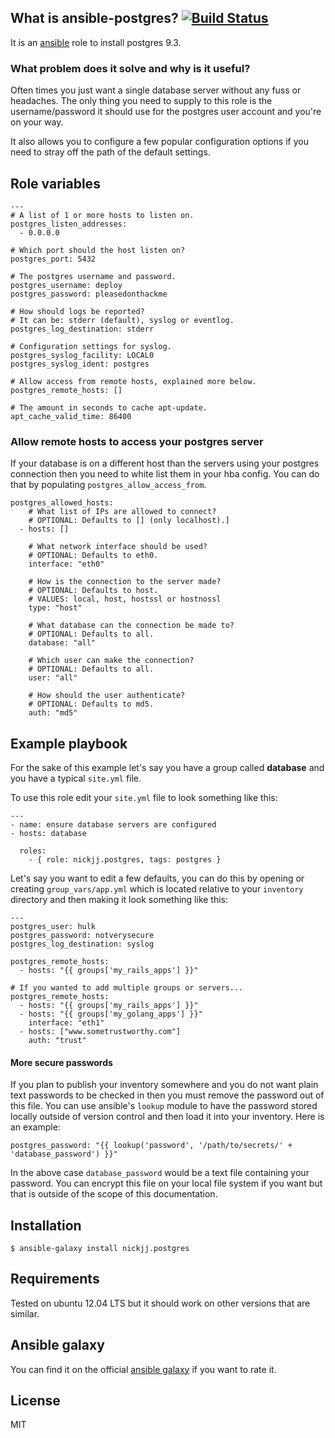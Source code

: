 ## What is ansible-postgres? [![Build Status](https://secure.travis-ci.org/nickjj/ansible-postgres.png)](http://travis-ci.org/nickjj/ansible-postgres)

It is an [ansible](http://www.ansible.com/home) role to install postgres 9.3.

### What problem does it solve and why is it useful?

Often times you just want a single database server without any fuss or headaches. The only thing you need to supply to this role is the username/password it should use for the postgres user account and you're on your way.

It also allows you to configure a few popular configuration options if you need to stray off the path of the default settings.

## Role variables

```
---
# A list of 1 or more hosts to listen on.
postgres_listen_addresses:
  - 0.0.0.0

# Which port should the host listen on?
postgres_port: 5432

# The postgres username and password.
postgres_username: deploy
postgres_password: pleasedonthackme

# How should logs be reported?
# It can be: stderr (default), syslog or eventlog.
postgres_log_destination: stderr

# Configuration settings for syslog.
postgres_syslog_facility: LOCAL0
postgres_syslog_ident: postgres

# Allow access from remote hosts, explained more below.
postgres_remote_hosts: []

# The amount in seconds to cache apt-update.
apt_cache_valid_time: 86400
```

### Allow remote hosts to access your postgres server

If your database is on a different host than the servers using your postgres connection then you need to white list them in your hba config. You can do that by populating `postgres_allow_access_from`.


```
postgres_allowed_hosts:
    # What list of IPs are allowed to connect?
    # OPTIONAL: Defaults to [] (only localhost).]
  - hosts: []

    # What network interface should be used?
    # OPTIONAL: Defaults to eth0.
    interface: "eth0"

    # How is the connection to the server made?
    # OPTIONAL: Defaults to host.
    # VALUES: local, host, hostssl or hostnossl
    type: "host"

    # What database can the connection be made to?
    # OPTIONAL: Defaults to all.
    database: "all"

    # Which user can make the connection?
    # OPTIONAL: Defaults to all.
    user: "all"

    # How should the user authenticate?
    # OPTIONAL: Defaults to md5.
    auth: "md5"
```

## Example playbook

For the sake of this example let's say you have a group called **database** and you have a typical `site.yml` file.

To use this role edit your `site.yml` file to look something like this:

```
---
- name: ensure database servers are configured
- hosts: database

  roles:
    - { role: nickjj.postgres, tags: postgres }
```

Let's say you want to edit a few defaults, you can do this by opening or creating `group_vars/app.yml` which is located relative to your `inventory` directory and then making it look something like this:

```
---
postgres_user: hulk
postgres_password: notverysecure
postgres_log_destination: syslog

postgres_remote_hosts:
  - hosts: "{{ groups['my_rails_apps'] }}"

# If you wanted to add multiple groups or servers...
postgres_remote_hosts:
  - hosts: "{{ groups['my_rails_apps'] }}"
  - hosts: "{{ groups['my_golang_apps'] }}"
    interface: "eth1"
  - hosts: ["www.sometrustworthy.com"]
    auth: "trust"
```

#### More secure passwords

If you plan to publish your inventory somewhere and you do not want plain text passwords to be checked in then you must remove the password out of this file. You can use ansible's `lookup` module to have the password stored locally outside of version control and then load it into your inventory. Here is an example:

```
postgres_password: "{{ lookup('password', '/path/to/secrets/' + 'database_password') }}"
```

In the above case `database_password` would be a text file containing your password. You can encrypt this file on your local file system if you want but that is outside of the scope of this documentation.

## Installation

`$ ansible-galaxy install nickjj.postgres`

## Requirements

Tested on ubuntu 12.04 LTS but it should work on other versions that are similar.

## Ansible galaxy

You can find it on the official [ansible galaxy](https://galaxy.ansible.com/list#/roles/867) if you want to rate it.

## License

MIT